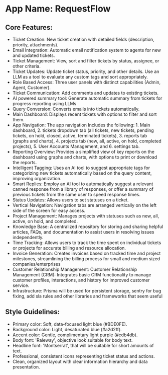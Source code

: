# **App Name**: RequestFlow

## Core Features:

- Ticket Creation: New ticket creation with detailed fields (description, priority, attachments).
- Email Integration: Automatic email notification system to agents for new and updated tickets.
- Ticket Management: View, sort and filter tickets by status, assignee, or other criteria.
- Ticket Updates: Update ticket status, priority, and other details. Use an LLM as a tool to evaluate any custom tags and sort appropriately.
- Role Based Access: Three user panels with distinct capabilities (Admin, Agent, Customer).
- Ticket Communication: Add comments and updates to existing tickets.
- AI powered summary tool: Generate automatic summary from tickets for progress reporting using LLMs
- Query Conversion: Converts emails into tickets automatically.
- Main Dashboard: Displays recent tickets with options to filter and sort them.
- App Navigation: The app navigation Includes the following: 1. Main dashboard, 2. tickets dropdown tab (all tickets, new tickets, pending tickets, on hold, closed, active, terminated tickets), 3. reports tab (graphs and charts), 4. projects tab (new, all, active, on hold, completed projects), 5. User Accounts Management, and 6. settings tab.
- Reporting Overview: Provides a simplified view of key reports on the dashboard using graphs and charts, with options to print or download the reports.
- Intelligent Tagging: Uses an AI tool to suggest appropriate tags for categorizing new tickets automatically based on the query content, improving organization.
- Smart Replies: Employ an AI tool to automatically suggest a relevant canned response from a library of responses, or offer a summary of previous tickets from the same user to speed response times.
- Status Updates: Allows users to set statuses on a ticket.
- Vertical Navigation: Navigation tabs are arranged vertically on the left side of the screen for easy access.
- Project Management: Manages projects with statuses such as new, all, active, on hold, and completed.
- Knowledge Base: A centralized repository for storing and sharing helpful articles, FAQs, and documentation to assist users in resolving issues independently.
- Time Tracking: Allows users to track the time spent on individual tickets or projects for accurate billing and resource allocation.
- Invoice Generation: Creates invoices based on tracked time and project milestones, streamlining the billing process for small and medium sized companies/enterprises
- Customer Relationship Management: Customer Relationship Management (CRM): Integrates basic CRM functionality to manage customer profiles, interactions, and history for improved customer service.
- Infrastructure: Prisma will be used for persistent storage, sentry for bug fixing, add sla rules and other libraries and frameworks that seem useful

## Style Guidelines:

- Primary color: Soft, data-focused light blue (#BDE0FE).
- Background color: Light, desaturated blue (#a2d2ff).
- Accent color: Gentle, complimentary light purple (#cdb4db).
- Body font: 'Raleway', objective look suitable for body text.
- Headline font: 'Montserrat', that will be suitable for short amounts of text.
- Professional, consistent icons representing ticket status and actions.
- Clean, organized layout with clear information hierarchy and data presentation.
